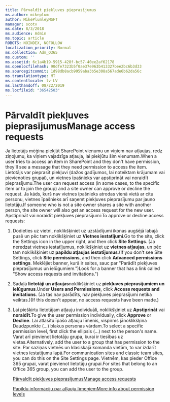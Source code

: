 ```yaml
---
title: Pārvaldīt piekļuves pieprasījumus
ms.author: mikeplum
author: MikePlumleyMSFT
manager: scotv
ms.date: 8/3/2018
ms.audience: Admin
ms.topic: article
ROBOTS: NOINDEX, NOFOLLOW
localization_priority: Normal
ms.collection: Adm_O365
ms.custom: ''
ms.assetid: 6c1a4b19-5915-428f-bc57-40ee2af62178
ms.openlocfilehash: 90dfe7323b5f0ae37e963b413327bee2bc6b3d33
ms.sourcegitcommit: 1d98db8acb9959aba3b5e308a567ade6b62da56c
ms.translationtype: MT
ms.contentlocale: lv-LV
ms.lasthandoff: 08/22/2019
ms.locfileid: "36542503"
---
```

# <a name="manage-access-requests"></a><span data-ttu-id="8cc9f-102">Pārvaldīt piekļuves pieprasījumus</span><span class="sxs-lookup"><span data-stu-id="8cc9f-102">Manage access requests</span></span>

<span data-ttu-id="8cc9f-103">Ja lietotājs mēģina piekļūt SharePoint vienumu un viņiem nav atļaujas, redz ziņojumu, ka viņiem vajadzīga atļauja, lai piekļūtu šim vienumam.</span><span class="sxs-lookup"><span data-stu-id="8cc9f-103">When a user tries to access an item in SharePoint and they don't have permission, they'll see a message that they need permission to access the item.</span></span> <span data-ttu-id="8cc9f-104">Lietotājs var pieprasīt piekļuvi (dažos gadījumos, lai noteiktam krājumam vai pievienoties grupai), un vietnes īpašnieks var apstiprināt vai noraidīt pieprasījumu.</span><span class="sxs-lookup"><span data-stu-id="8cc9f-104">The user can request access (in some cases, to the specific item or to join the group) and a site owner can approve or decline the request.</span></span> <span data-ttu-id="8cc9f-105">Ja kāds, kurš nav vietnes īpašnieks atrodas vienā vietā ar citu personu, vietnes īpašnieks arī saņemt piekļuves pieprasījumu par jauno lietotāju.</span><span class="sxs-lookup"><span data-stu-id="8cc9f-105">If someone who is not a site owner shares a site with another person, the site owner will also get an access request for the new user.</span></span> <span data-ttu-id="8cc9f-106">Apstiprināt vai noraidīt piekļuves pieprasījumi:</span><span class="sxs-lookup"><span data-stu-id="8cc9f-106">To approve or decline access requests:</span></span>
  
1. <span data-ttu-id="8cc9f-107">Dodieties uz vietni, noklikšķiniet uz uzstādījumi ikonas augšējā labajā pusē un pēc tam noklikšķiniet uz **Vietnes iestatījumi**.</span><span class="sxs-lookup"><span data-stu-id="8cc9f-107">Go to the site, click the Settings icon in the upper right, and then click **Site Settings**.</span></span> <span data-ttu-id="8cc9f-108">(Ja neredzat vietnes iestatījumus, noklikšķiniet uz **vietnes atļaujas**, un pēc tam noklikšķiniet uz **papildu atļaujas iestatījumus**.</span><span class="sxs-lookup"><span data-stu-id="8cc9f-108">(If you don't see Site Settings, click **Site permissions**, and then click **Advanced permissions settings**.</span></span> <span data-ttu-id="8cc9f-109">Meklējiet banner, kurā ir saites, sauc par "Parādīt piekļuves pieprasījumus un ielūgumiem.")</span><span class="sxs-lookup"><span data-stu-id="8cc9f-109">Look for a banner that has a link called "Show access requests and invitations.")</span></span>
    
2. <span data-ttu-id="8cc9f-110">Sadaļā **lietotāji un atļaujas**noklikšķiniet uz **piekļuves pieprasījumiem un ielūgumus**.</span><span class="sxs-lookup"><span data-stu-id="8cc9f-110">Under **Users and Permissions**, click **Access requests and invitations**.</span></span> <span data-ttu-id="8cc9f-111">(Ja tas nav parādīts, nav piekļuves pieprasījumi netika veiktas.)</span><span class="sxs-lookup"><span data-stu-id="8cc9f-111">(If this doesn't appear, no access requests have been made.)</span></span>
    
3. <span data-ttu-id="8cc9f-112">Lai piešķirtu lietotājam atļauju individuāli, noklikšķiniet uz **Apstiprināt** vai **noraidīt**.</span><span class="sxs-lookup"><span data-stu-id="8cc9f-112">To give the user permission individually, click **Approve** or **Decline**.</span></span> <span data-ttu-id="8cc9f-113">Lai atlasītu īpašo atļauju līmenis, vispirms jānoklikšķina Daudzpunkte (…) blakus personas vārdam.</span><span class="sxs-lookup"><span data-stu-id="8cc9f-113">To select a specific permission level, first click the ellipsis (...) next to the person's name.</span></span> <span data-ttu-id="8cc9f-114">Varat arī pievienot lietotāju grupa, kurai ir tiesības uz vietas.</span><span class="sxs-lookup"><span data-stu-id="8cc9f-114">Alternatively, add the user to a group that has permission to the site.</span></span> <span data-ttu-id="8cc9f-115">Par saziņas vietnēs un klasiskajā komanda vietām, to var izdarīt vietnes iestatījumu lapā.</span><span class="sxs-lookup"><span data-stu-id="8cc9f-115">For communication sites and classic team sites, you can do this on the Site Settings page.</span></span> <span data-ttu-id="8cc9f-116">Vietnēm, kas pieder Office 365 grupai, varat pievienot lietotāju grupai.</span><span class="sxs-lookup"><span data-stu-id="8cc9f-116">For sites that belong to an Office 365 group, you can add the user to the group.</span></span>
    
    [<span data-ttu-id="8cc9f-117">Pārvaldīt piekļuves pieprasījumus</span><span class="sxs-lookup"><span data-stu-id="8cc9f-117">Manage access requests </span></span>](https://go.microsoft.com/fwlink/?linkid=2008747)
    
    [<span data-ttu-id="8cc9f-118">Papildu informāciju par atļauju līmeņiem</span><span class="sxs-lookup"><span data-stu-id="8cc9f-118">More info about permission levels</span></span>](https://go.microsoft.com/fwlink/?linkid=867071)
    

